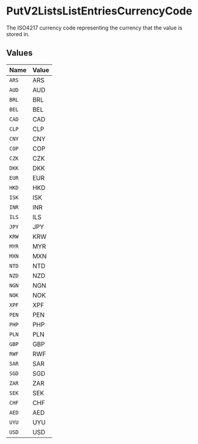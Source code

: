 # PutV2ListsListEntriesCurrencyCode

The ISO4217 currency code representing the currency that the value is stored in.


## Values

| Name  | Value |
| ----- | ----- |
| `ARS` | ARS   |
| `AUD` | AUD   |
| `BRL` | BRL   |
| `BEL` | BEL   |
| `CAD` | CAD   |
| `CLP` | CLP   |
| `CNY` | CNY   |
| `COP` | COP   |
| `CZK` | CZK   |
| `DKK` | DKK   |
| `EUR` | EUR   |
| `HKD` | HKD   |
| `ISK` | ISK   |
| `INR` | INR   |
| `ILS` | ILS   |
| `JPY` | JPY   |
| `KRW` | KRW   |
| `MYR` | MYR   |
| `MXN` | MXN   |
| `NTD` | NTD   |
| `NZD` | NZD   |
| `NGN` | NGN   |
| `NOK` | NOK   |
| `XPF` | XPF   |
| `PEN` | PEN   |
| `PHP` | PHP   |
| `PLN` | PLN   |
| `GBP` | GBP   |
| `RWF` | RWF   |
| `SAR` | SAR   |
| `SGD` | SGD   |
| `ZAR` | ZAR   |
| `SEK` | SEK   |
| `CHF` | CHF   |
| `AED` | AED   |
| `UYU` | UYU   |
| `USD` | USD   |